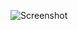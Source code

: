 ![Screenshot](https://raw.githubusercontent.com/Cryakl/Ultimate-RAT-Collection/refs/heads/main/Turkojan/Turkojan%204.0%20Gold%20edition/Screenshot.png)
